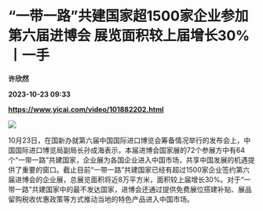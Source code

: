 # “一带一路”共建国家超1500家企业参加第六届进博会 展览面积较上届增长30%丨一手
**许欣然**

**2023-10-23 09:33**

**https://www.yicai.com/video/101882202.html**

![](http://imgcdn.yicai.com/vms-new/2023/10/6bc27d59-dbba-4248-9d41-e7ec7843e8fe.png) 

10月23日，在国新办就第六届中国国际进口博览会筹备情况举行的发布会上，中国国际进口博览局副局长孙成海表示，本届进博会国家展的72个参展方中有64个“一带一路”共建国家，企业展为各国企业进入中国市场，共享中国发展的机遇提供了重要的窗口。截止目前“一带一路”共建国家已经有超过1500家企业签约第六届进博会的企业展，总展览面积将近8万平方米，面积较上届增长30%。对于“一带一路”共建国家中的最不发达国家，进博会还通过提供免费展位搭建补贴、展品留购税收优惠政策等方式推动当地的特色产品进入中国市场。